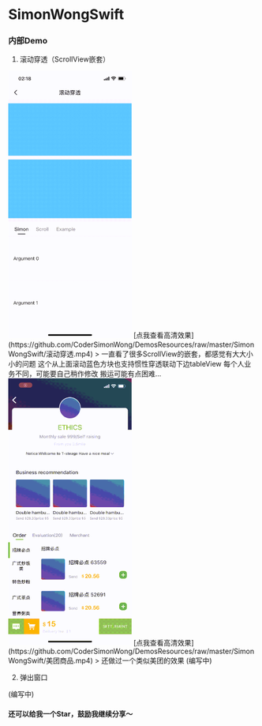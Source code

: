 
# SimonWongSwift

### 内部Demo

1. 滚动穿透（ScrollView嵌套）

<img src="./GithubImages/滚动穿透.gif" width="250px" />
[点我查看高清效果](https://github.com/CoderSimonWong/DemosResources/raw/master/SimonWongSwift/滚动穿透.mp4)
> 一直看了很多ScrollView的嵌套，都感觉有大大小小的问题
这个从上面滚动蓝色方块也支持惯性穿透联动下边tableView
每个人业务不同，可能要自己稍作修改
搬运可能有点困难...

<img src="./GithubImages/美团商品.gif" width="250px" />
[点我查看高清效果](https://github.com/CoderSimonWong/DemosResources/raw/master/SimonWongSwift/美团商品.mp4)
> 还做过一个类似美团的效果
(编写中)

2. 弹出窗口

(编写中)

#### 还可以给我一个Star，鼓励我继续分享～

